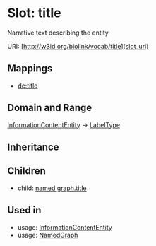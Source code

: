 # Slot: title


Narrative text describing the entity

URI: [http://w3id.org/biolink/vocab/title](slot_uri)
## Mappings

 * [dc:title](http://purl.obolibrary.org/obo/dc_title)
## Domain and Range

[InformationContentEntity](InformationContentEntity.md) -> [LabelType](LabelType.md)
## Inheritance

## Children

 *  child: [named graph.title](named_graph_title.md)
## Used in

 *  usage: [InformationContentEntity](InformationContentEntity.md)
 *  usage: [NamedGraph](NamedGraph.md)
